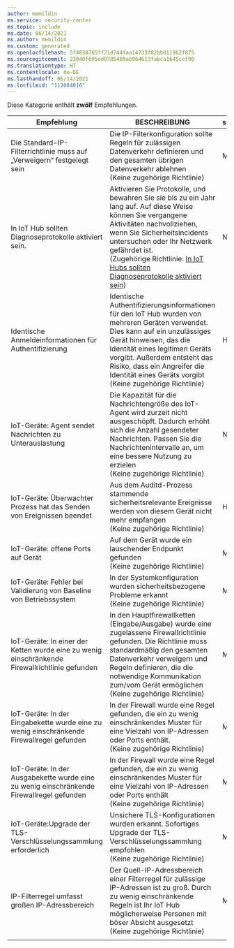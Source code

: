 ```yaml
---
author: memildin
ms.service: security-center
ms.topic: include
ms.date: 06/14/2021
ms.author: memildin
ms.custom: generated
ms.openlocfilehash: 5f4838765ff21d744faa14733f02bb0119b2f875
ms.sourcegitcommit: 23040f695dd0785409ab964613fabca1645cef90
ms.translationtype: HT
ms.contentlocale: de-DE
ms.lasthandoff: 06/14/2021
ms.locfileid: "112084016"
---
```

Diese Kategorie enthält **zwölf** Empfehlungen.

|Empfehlung |BESCHREIBUNG |severity |
|---|---|---|
|Die Standard-IP-Filterrichtlinie muss auf „Verweigern“ festgelegt sein |Die IP-Filterkonfiguration sollte Regeln für zulässigen Datenverkehr definieren und den gesamten übrigen Datenverkehr ablehnen<br />(Keine zugehörige Richtlinie) |Medium |
|In IoT Hub sollten Diagnoseprotokolle aktiviert sein. |Aktivieren Sie Protokolle, und bewahren Sie sie bis zu ein Jahr lang auf. Auf diese Weise können Sie vergangene Aktivitäten nachvollziehen, wenn Sie Sicherheitsincidents untersuchen oder Ihr Netzwerk gefährdet ist.<br />(Zugehörige Richtlinie: [In IoT Hubs sollten Diagnoseprotokolle aktiviert sein](https://portal.azure.com/#blade/Microsoft_Azure_Policy/PolicyDetailBlade/definitionId/%2fproviders%2fMicrosoft.Authorization%2fpolicyDefinitions%2f383856f8-de7f-44a2-81fc-e5135b5c2aa4)) |Niedrig |
| Identische Anmeldeinformationen für Authentifizierung |Identische Authentifizierungsinformationen für den IoT Hub wurden von mehreren Geräten verwendet. Dies kann auf ein unzulässiges Gerät hinweisen, das die Identität eines legitimen Geräts vorgibt. Außerdem entsteht das Risiko, dass ein Angreifer die Identität eines Geräts vorgibt<br />(Keine zugehörige Richtlinie) |High |
| IoT-Geräte: Agent sendet Nachrichten zu Unterauslastung |Die Kapazität für die Nachrichtengröße des IoT-Agent wird zurzeit nicht ausgeschöpft. Dadurch erhöht sich die Anzahl gesendeter Nachrichten. Passen Sie die Nachrichtenintervalle an, um eine bessere Nutzung zu erzielen<br />(Keine zugehörige Richtlinie) |Niedrig |
| IoT-Geräte: Überwachter Prozess hat das Senden von Ereignissen beendet |Aus dem Auditd-Prozess stammende sicherheitsrelevante Ereignisse werden von diesem Gerät nicht mehr empfangen<br />(Keine zugehörige Richtlinie) |High |
| IoT-Geräte: offene Ports auf Gerät |Auf dem Gerät wurde ein lauschender Endpunkt gefunden<br />(Keine zugehörige Richtlinie) |Medium |
| IoT-Geräte: Fehler bei Validierung von Baseline von Betriebssystem |In der Systemkonfiguration wurden sicherheitsbezogene Probleme erkannt<br />(Keine zugehörige Richtlinie) |Medium |
| IoT-Geräte: In einer der Ketten wurde eine zu wenig einschränkende Firewallrichtlinie gefunden |In den Hauptfirewallketten (Eingabe/Ausgabe) wurde eine zugelassene Firewallrichtlinie gefunden. Die Richtlinie muss standardmäßig den gesamten Datenverkehr verweigern und Regeln definieren, die die notwendige Kommunikation zum/vom Gerät ermöglichen<br />(Keine zugehörige Richtlinie) |Medium |
| IoT-Geräte: In der Eingabekette wurde eine zu wenig einschränkende Firewallregel gefunden |In der Firewall wurde eine Regel gefunden, die ein zu wenig einschränkendes Muster für eine Vielzahl von IP-Adressen oder Ports enthält.<br />(Keine zugehörige Richtlinie) |Medium |
| IoT-Geräte: In der Ausgabekette wurde eine zu wenig einschränkende Firewallregel gefunden |In der Firewall wurde eine Regel gefunden, die ein zu wenig einschränkendes Muster für eine Vielzahl von IP-Adressen oder Ports enthält<br />(Keine zugehörige Richtlinie) |Medium |
| IoT-Geräte:Upgrade der TLS-Verschlüsselungssammlung erforderlich |Unsichere TLS-Konfigurationen wurden erkannt. Sofortiges Upgrade der TLS-Verschlüsselungssammlung empfohlen<br />(Keine zugehörige Richtlinie) |Medium |
| IP-Filterregel umfasst großen IP-Adressbereich |Der Quell-IP-Adressbereich einer Filterregel für zulässige IP-Adressen ist zu groß. Durch zu wenig einschränkende Regeln ist Ihr IoT Hub möglicherweise Personen mit böser Absicht ausgesetzt<br />(Keine zugehörige Richtlinie) |Medium |
|||
